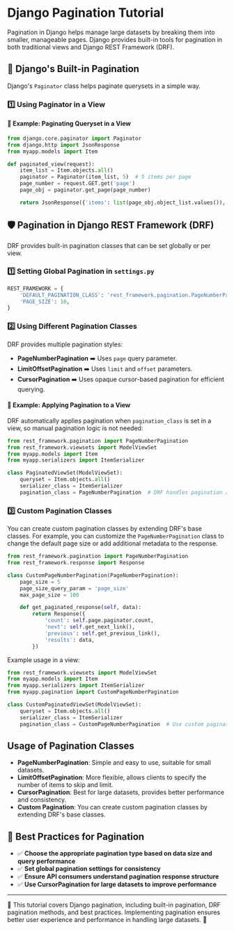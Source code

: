 # Django Pagination Tutorial

Pagination in Django helps manage large datasets by breaking them into smaller, manageable pages. Django provides built-in tools for pagination in both traditional views and Django REST Framework (DRF).

## 🔹 Django's Built-in Pagination

Django's `Paginator` class helps paginate querysets in a simple way.

### 1️⃣ Using Paginator in a View

#### 📝 Example: Paginating Queryset in a View

```python
from django.core.paginator import Paginator
from django.http import JsonResponse
from myapp.models import Item

def paginated_view(request):
    item_list = Item.objects.all()
    paginator = Paginator(item_list, 5)  # 5 items per page
    page_number = request.GET.get('page')
    page_obj = paginator.get_page(page_number)

    return JsonResponse({'items': list(page_obj.object_list.values()), 'page': page_obj.number, 'total_pages': paginator.num_pages})
```

## 🛡️ Pagination in Django REST Framework (DRF)

DRF provides built-in pagination classes that can be set globally or per view.

### 1️⃣ Setting Global Pagination in `settings.py`

```python
REST_FRAMEWORK = {
    'DEFAULT_PAGINATION_CLASS': 'rest_framework.pagination.PageNumberPagination',
    'PAGE_SIZE': 10,
}
```

### 2️⃣ Using Different Pagination Classes

DRF provides multiple pagination styles:

- **PageNumberPagination** ➡️ Uses `page` query parameter.
- **LimitOffsetPagination** ➡️ Uses `limit` and `offset` parameters.
- **CursorPagination** ➡️ Uses opaque cursor-based pagination for efficient querying.

#### 📝 Example: Applying Pagination to a View

DRF automatically applies pagination when `pagination_class` is set in a view, so manual pagination logic is not needed:

```python
from rest_framework.pagination import PageNumberPagination
from rest_framework.viewsets import ModelViewSet
from myapp.models import Item
from myapp.serializers import ItemSerializer

class PaginatedViewSet(ModelViewSet):
    queryset = Item.objects.all()
    serializer_class = ItemSerializer
    pagination_class = PageNumberPagination  # DRF handles pagination automatically
```

### 3️⃣ Custom Pagination Classes

You can create custom pagination classes by extending DRF's base classes. For example, you can customize the `PageNumberPagination` class to change the default page size or add additional metadata to the response.

```python
from rest_framework.pagination import PageNumberPagination
from rest_framework.response import Response

class CustomPageNumberPagination(PageNumberPagination):
    page_size = 5
    page_size_query_param = 'page_size'
    max_page_size = 100

    def get_paginated_response(self, data):
        return Response({
            'count': self.page.paginator.count,
            'next': self.get_next_link(),
            'previous': self.get_previous_link(),
            'results': data,
        })
```

Example usage in a view:

```python
from rest_framework.viewsets import ModelViewSet
from myapp.models import Item
from myapp.serializers import ItemSerializer
from myapp.pagination import CustomPageNumberPagination

class CustomPaginatedViewSet(ModelViewSet):
    queryset = Item.objects.all()
    serializer_class = ItemSerializer
    pagination_class = CustomPageNumberPagination  # Use custom pagination class
```

## Usage of Pagination Classes

- **PageNumberPagination**: Simple and easy to use, suitable for small datasets.
- **LimitOffsetPagination**: More flexible, allows clients to specify the number of items to skip and limit.
- **CursorPagination**: Best for large datasets, provides better performance and consistency.
- **Custom Pagination**: You can create custom pagination classes by extending DRF's base classes.

## 📌 Best Practices for Pagination

- ✅ **Choose the appropriate pagination type based on data size and query performance**
- ✅ **Set global pagination settings for consistency**
- ✅ **Ensure API consumers understand pagination response structure**
- ✅ **Use CursorPagination for large datasets to improve performance**

---

📖 This tutorial covers Django pagination, including built-in pagination, DRF pagination methods, and best practices. Implementing pagination ensures better user experience and performance in handling large datasets. 🚀
